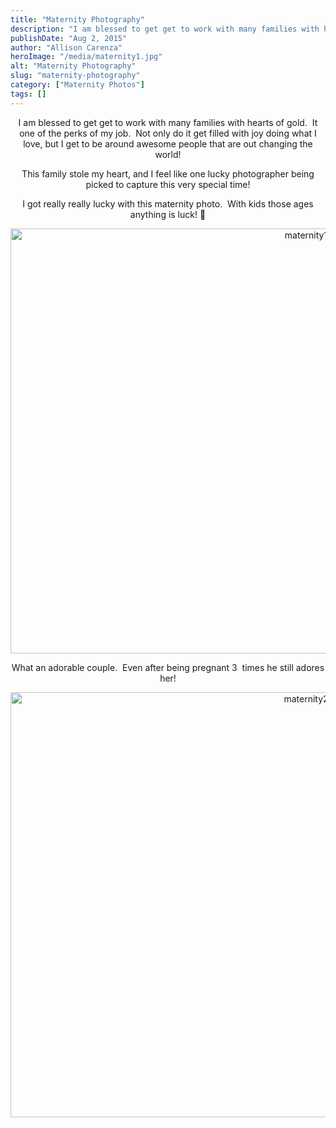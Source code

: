 ```yaml
---
title: "Maternity Photography"
description: "I am blessed to get get to work with many families with hearts of gold.  It one of the perks "
publishDate: "Aug 2, 2015"
author: "Allison Carenza"
heroImage: "/media/maternity1.jpg"
alt: "Maternity Photography"
slug: "maternity-photography"
category: ["Maternity Photos"]
tags: []
---
```


<p style="text-align: center;">I am blessed to get get to work with many families with hearts of gold.  It one of the perks of my job.  Not only do it get filled with joy doing what I love, but I get to be around awesome people that are out changing the world!</p>
<p style="text-align: center;">This family stole my heart, and I feel like one lucky photographer being picked to capture this very special time!</p>
<p style="text-align: center;">
<p style="text-align: center;">I got really really lucky with this maternity photo.  With kids those ages anything is luck! 🙂</p>
<p style="text-align: center;"><img class="aligncenter size-full wp-image-5083" alt="maternity1" src="/media/maternity1.jpg" width="930" height="680"   /></p>
<p style="text-align: center;">What an adorable couple.  Even after being pregnant 3  times he still adores her!</p>
<p style="text-align: center;"><img class="aligncenter size-full wp-image-5084" alt="maternity2" src="/media/maternity2.jpg" width="930" height="680"   /></p>
